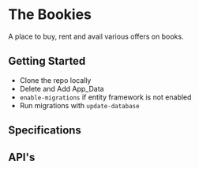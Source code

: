 # The Bookies

A place to buy, rent and avail various offers on books.

## Getting Started

+ Clone the repo locally
+ Delete and Add App_Data
+ `enable-migrations` if entity framework is not enabled
+ Run migrations with `update-database`


## Specifications



## API's
